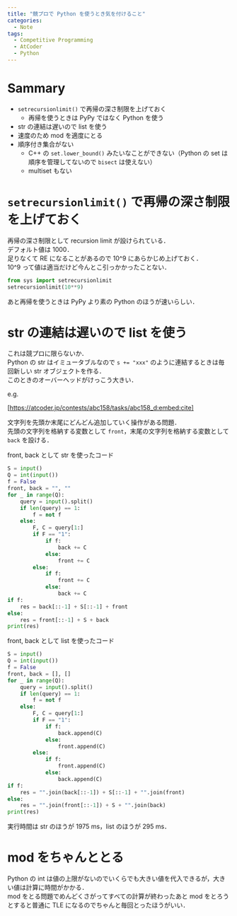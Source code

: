 ```yaml
---
title: "競プロで Python を使うとき気を付けること"
categories:
  - Note
tags:
  - Competitive Programming
  - AtCoder
  - Python
---
```


# Sammary
- `setrecursionlimit()` で再帰の深さ制限を上げておく  
  - 再帰を使うときは PyPy ではなく Python を使う
- str の連結は遅いので list を使う
- 速度のため mod を適度にとる
- 順序付き集合がない
  - C++ の `set.lower_bound()` みたいなことができない（Python の set は順序を管理してないので `bisect` は使えない）
  - multiset もない

# `setrecursionlimit()` で再帰の深さ制限を上げておく

再帰の深さ制限として recursion limit が設けられている．  
デフォルト値は 1000．  
足りなくて RE になることがあるので 10^9 にあらかじめ上げておく．  
10^9 って値は適当だけど今んとこ引っかかったことない．  

```python
from sys import setrecursionlimit
setrecursionlimit(10**9)
```

あと再帰を使うときは PyPy より素の Python のほうが速いらしい．  


# str の連結は遅いので list を使う

これは競プロに限らないか．  
Python の str はイミュータブルなので `s += "xxx"` のように連結するときは毎回新しい str オブジェクトを作る．  
このときのオーバーヘッドがけっこう大きい．  

e.g.  

[https://atcoder.jp/contests/abc158/tasks/abc158_d:embed:cite]

文字列を先頭か末尾にどんどん追加していく操作がある問題．  
先頭の文字列を格納する変数として `front`，末尾の文字列を格納する変数として `back` を設ける．    

front, back として str を使ったコード

```python
S = input()
Q = int(input())
f = False
front, back = "", ""
for _ in range(Q):
    query = input().split()
    if len(query) == 1:
        f = not f
    else:
        F, C = query[1:]
        if F == "1":
            if f:
                back += C
            else:
                front += C
        else:
            if f:
                front += C
            else:
                back += C
if f:
    res = back[::-1] + S[::-1] + front
else:
    res = front[::-1] + S + back
print(res)
```

front, back として list を使ったコード

```python
S = input()
Q = int(input())
f = False
front, back = [], []
for _ in range(Q):
    query = input().split()
    if len(query) == 1:
        f = not f
    else:
        F, C = query[1:]
        if F == "1":
            if f:
                back.append(C)
            else:
                front.append(C)
        else:
            if f:
                front.append(C)
            else:
                back.append(C)
if f:
    res = "".join(back[::-1]) + S[::-1] + "".join(front)
else:
    res = "".join(front[::-1]) + S + "".join(back)
print(res)
```

実行時間は str のほうが 1975 ms，list のほうが 295 ms．  


# mod をちゃんととる

Python の int は値の上限がないのでいくらでも大きい値を代入できるが，大きい値は計算に時間がかかる．  
mod をとる問題でめんどくさがってすべての計算が終わったあと mod をとろうとすると普通に TLE になるのでちゃんと毎回とったほうがいい．  


